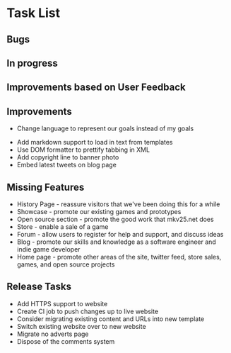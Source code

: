 Task List
=========

Bugs
----


In progress
-----------



Improvements based on User Feedback
-----------------------------------

Improvements
------------
+ Change language to represent our goals instead of my goals
- Add markdown support to load in text from templates
- Use DOM formatter to prettify tabbing in XML
- Add copyright line to banner photo
- Embed latest tweets on blog page

Missing Features
----------------
+ History Page - reassure visitors that we've been doing this for a while
+ Showcase - promote our existing games and prototypes
+ Open source section - promote the good work that mkv25.net does
+ Store - enable a sale of a game
+ Forum - allow users to register for help and support, and discuss ideas
+ Blog - promote our skills and knowledge as a software engineer and indie game developer
+ Home page - promote other areas of the site, twitter feed, store sales, games, and open source projects

Release Tasks
-------------
- Add HTTPS support to website
- Create CI job to push changes up to live website
- Consider migrating existing content and URLs into new template
- Switch existing website over to new website
- Migrate no adverts page
- Dispose of the comments system


